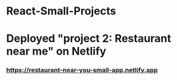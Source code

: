 # React-Small-Projects

# Deployed "project 2: Restaurant near me" on Netlify 

### https://restaurant-near-you-small-app.netlify.app
